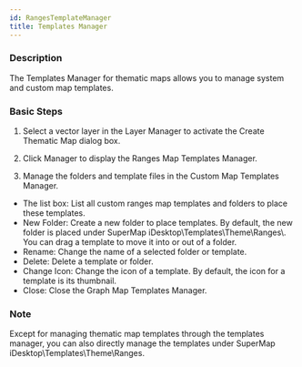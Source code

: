 ```yaml
---
id: RangesTemplateManager
title: Templates Manager
---
```

### Description

The Templates Manager for thematic maps allows you to manage system and custom
map templates.

### Basic Steps

1. Select a vector layer in the Layer Manager to activate the Create Thematic Map dialog box.
2. Click Manager to display the Ranges Map Templates Manager.

3. Manage the folders and template files in the Custom Map Templates Manager. 
  * The list box: List all custom ranges map templates and folders to place these templates.
  * New Folder: Create a new folder to place templates. By default, the new folder is placed under SuperMap iDesktop\Templates\Theme\Ranges\\. You can drag a template to move it into or out of a folder.
  * Rename: Change the name of a selected folder or template.
  * Delete: Delete a template or folder.
  * Change Icon: Change the icon of a template. By default, the icon for a template is its thumbnail.
  * Close: Close the Graph Map Templates Manager.

### Note

Except for managing thematic map templates through the templates manager, you can also directly manage the templates under SuperMap iDesktop\Templates\Theme\Ranges.

